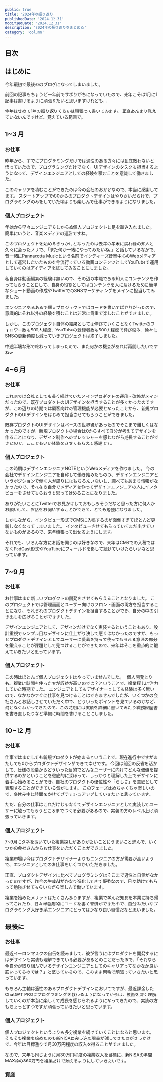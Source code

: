 ```yaml
---
public: true
title: '2024年の振り返り'
publishedDate: '2024.12.31'
modifiedDate: '2024.12.31'
description: '2024年の振り返りをまとめる'
category: 'column'
---
```


## 目次

## はじめに

今年最初で最後ののブログになってしまいました。

前回の記事もちょうど一年前でサボりがちになっていたので、来年こそは1月に1記事は書けるように頑張りたいと思いますけれども…

今年はせめて1年の振り返りくらいは頑張って書いてみます。
正直あんまり覚えていないんですけど、覚えている範囲で。

## 1~3 月

### お仕事

昨年から、すでにプログラミングだけでは適性のある方々には到底敵わないと悟っていたので、プログラミングだけでなく、UIデザインのタスクも担当するようになって、デザインエンジニアとしての経験を積むことを意識して働きました。

このキャリアを積むことができたのは今の会社のおかげなので、本当に感謝してます。
スタートアップでの0からのプロダクトデザインはやりがいだらけで、プログラミングのみをしていた頃よりも楽しんで仕事ができるようになリました。

### 個人プロジェクト

年始から早々エンジニアらしからぬ個人プロジェクトに足を踏み入れました。
簡単にいうと、音楽メディアの運営ですね。

このプロジェクトを始めるきっかけとなったのは去年の年末に腐れ縁の知人と久々に会ったノリで、「また何か一緒にやってみたいね。」と話しているなかで、昔一緒にPannacotta Musicという名前でインディーズ音楽中心のWebメディアとして運営したいたものを今流行っている動画コンテンツとしてYouTubeで運用していくのはアイディアを試してみることにしました。

私自身は動画編集の経験は無いので、その辺の本職である知人にコンテンツを作ってもらうことにして、自身の役割としてはコンテンツを人に届けるために簡単なショート動画の作成やTwitterでのSNSマーケティングをメインに担当してみました。

エンジニアあるあるで個人プロジェクトではコードを書いてばかりだったので、意識的にそれ以外の経験を積むことは非常に貴重で楽しむことができました。

しかし、このプロジェクト自体の結果としては伸びていくことなくTwitterのフォロワー数も500人程度、YouTubeの登録者数も500人程度で伸び悩み、徐々にSNSの更新頻度も減っていきプロジェクトは終了しました。

中途半端な形で終わってしまったので、また何かの機会があれば再開したいですねw

## 4~6 月

### お仕事

これまでは会社としても長く続けていたメインプロダクトの運用・改修がメインだったので、既存プロダクトのUIデザインを担当することが多くかったのですが、この辺りの時期では顧客向けの管理機能が必要となったことから、新規プロダクトのUIデザインをはじめて担当させてもらうことができました。

既存プロダクトのUIデザインはベースの世界観があったのでそこまで難しくはなかったのですが、新規プロダクトの場合は0からすべて自分が考えてデザインを作ることになり、デザイン制作へのプレッシャーを感じながら成長することができたので、ここでもいい経験をさせてもらえて感謝です。

### 個人プロジェクト

この時期はデザインエンジニアNOTEというWebメディアを作りました。
今の会社でデザインエンジニアを自称して働き始めたものの、デザインエンジニアというポジションで働く人が周りにはもちろんいないし、調べてもあまり情報がなかったので、それなら自分でメディアを作ってデザインエンジニアの人にインタビューをさせてもらおうと思って始めることになりました。

ありがたいことにTwitterでお見かけしておもしろそうだなと思った方に何人かお願いして、お話をお伺いすることができて、とても勉強になりました。

しかしながら、インタビュー形式でCMSに入稿するのが面倒すぎてほとんど更新しなくなってしまいました。
インタビューさせてもらっていてまだ出せていないものがあるので、来年頑張って出せるようにします。

それでも、いろんな方にお話を伺うのは好きなので、来年はCMSでの入稿ではなくPodCast形式やYouTubeにフィールドを移して続けていけたらいいなと思っています。

## 7~9 月

### お仕事

お仕事はまた新しいプロダクトの開発をさせてもらえることとなりました。
このプロジェクトでは管理画面とユーザー向けのフロント画面の両方を担当することになり、それぞれのプロダクトデザインを担当することができ、自分の中の引き出しを広げることができました。

デザインエンジニアとして、デザインだけでなく実装するということもあり、設計重視でシンプル目なデザインに仕上がり決して悪くはなかったのですが、もっとプロダクトデザインとしてユーザーに愛着を持って使ってもらえる意匠の部分を鍛えることが課題として見つけることができたので、来年はそこを重点的に鍛えていきたいと思っています。

### 個人プロジェクト

この時はほとんど個人プロジェクトはやっていませんでした。　
個人開発よりも、複業に時間を使った方が収益が高いのでは？ということで、複業探しに注力していた時期でした。
エンジニアとしてもデザイナーとしても経験は多く無いので、なかなかすぐに仕事を見つけることはできませんでしたが、いくつかの会社さんとお話しさせていただく中で、どういったポイントを見ているのかなど、何となくわかってきたので、この時期には実績を詳細に書いてみたり職務経歴書を書き直したりなど準備に時間を書けることにしました。

## 10~12 月

### お仕事

仕事ではまたしても新規プロダクトが始まるということで、現在進行中ですがまたしても0からプロダクトデザインができて幸せです。
今回は前回の反省を活かして、仕様の段階からどういった目的でどんなユーザーに向けてどんな価値を提供するのかということを徹底的に深ぼって、しっかりと理解した上でデザインに着手し始めることができ、自社のプロダクトの優位性や「らしさ」を意匠として表現することができている気がします。
このフェーズはめちゃくちゃ楽しいので、冬休み中に時間をかけてブラッシュアップしていきたいと思っています。

ただ、自分の仕事はこれだけじゃなくてデザインエンジニアとして実装してユーザーに触ってもらうところまでつくる必要があるので、実装の方のレベル上げ頑張っていきます。

### 個人プロジェクト

7~9月にタネを蒔いていた複業探しがありがたいことにうまいこと進んで、いくつかの会社さんからお仕事をいただくことができました。

複業市場は今はプロダクトデザイナーよりもエンジニアの方が需要が高いようで、エンジニアとしてのお仕事をいくつかいただきました。

正直、プロダクトデザインに比べてプログラミングはそこまで適性と自信がなかったのですが、昨今の生成AIがかなり進化してきて優秀なので、日々助けてもらって勉強させてもらいながら楽しんで働いています。

複業を始めたメリットはたくさんありますが、複業で学んだ知見を本業に持ち帰ってこれたり、日々半強制的にコードを書く習慣ができたので、自分みたいなプログラミング大好き系エンジニアにとってはかなり良い習慣だなと思いました。

## 最後に

### お仕事

最近イーロンマスクの自伝を読みまして、彼が言うにはプロダクトを開発するにはデザインも実装も理解できている必要があるとのことだったので、「それなら今自分が取り組んでいるデザインエンジニアとしてのキャリアってなかなか良い筋いってるのでは？」と感じているので、このまま両輪で頑張っていきたいと思っています。

もちろん主軸は適性のあるプロダクトデザインにおいてですが、最近課金したChatGPT PROにプログラミングを教わるようになってからは、技術を深く理解していくのが本当に楽しくて成長を感じられるようになってきたので、実装の方もちょっとずつですが頑張っていきたいと思っています。

### 個人プロジェクト

個人プロジェクトというよりも多分複業を続けていくことになると思います。
そもそも複業を始めたのも新NISAに突っ込む現金が減ってきたのがきっかけで、今年は目標通りで月30万円程度の収入を得ることができました。

なので、来年も同じように月30万円程度の複業収入を目標に、新NISAの年間MAX枠の360万円を複業だけで賄えるようにしていきたいです。

### 資産
